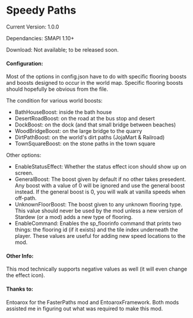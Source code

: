 ﻿# Speedy Paths

Current Version: 1.0.0

Dependancies: SMAPI 1.10+

Download: Not available; to be released soon.

#### Configuration:
Most of the options in config.json have to do with specific flooring boosts and
boosts designed to occur in the world map. Specific flooring boosts should
hopefully be obvious from the file.

The condition for various world boosts:
* BathHouseBoost: inside the bath house
* DesertRoadBoost: on the road at the bus stop and desert
* DockBoost: on the dock (and that small bridge between beaches)
* WoodBridgeBoost: on the large bridge to the quarry
* DirtPathBoost: on the world's dirt paths (JojaMart & Railroad)
* TownSquareBoost: on the stone paths in the town square

Other options:
* EnableStatusEffect: Whether the status effect icon should show up on screen.
* GeneralBoost: The boost given by default if no other takes presedent. Any boost
with a value of 0 will be ignored and use the general boost instead. If the general
boost is 0, you will walk at vanilla speeds when off-path.
* UnknownFloorBoost: The boost given to any unknown flooring type. This value
should never be used by the mod unless a new version of Stardew (or a mod) adds
a new type of flooring.
* EnableCommand: Enables the sp_floorinfo command that prints two things: the
flooring id (if it exists) and the tile index underneath the player. These values
are useful for adding new speed locations to the mod.


#### Other Info:
This mod technically supports negative values as well (it will even change the
effect icon).

#### Thanks to:
Entoarox for the FasterPaths mod and EntoaroxFramework. Both mods assisted me in
figuring out what was required to make this mod.

